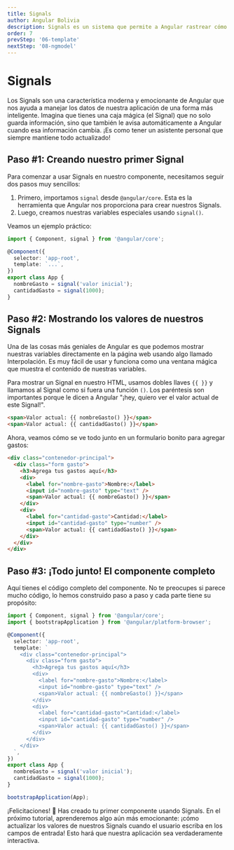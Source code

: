 ```yaml
---
title: Signals
author: Angular Bolivia
description: Signals es un sistema que permite a Angular rastrear cómo y dónde se utiliza el estado en una aplicación, permitiendo al framework optimizar las actualizaciones de renderizado.
order: 7
prevStep: '06-template'
nextStep: '08-ngmodel'
---
```


# Signals

Los Signals son una característica moderna y emocionante de Angular que nos ayuda a manejar los datos de nuestra aplicación de una forma más inteligente. Imagina que tienes una caja mágica (el Signal) que no solo guarda información, sino que también le avisa automáticamente a Angular cuando esa información cambia. ¡Es como tener un asistente personal que siempre mantiene todo actualizado!

## Paso #1: Creando nuestro primer Signal

Para comenzar a usar Signals en nuestro componente, necesitamos seguir dos pasos muy sencillos:

1. Primero, importamos `signal` desde `@angular/core`. Esta es la herramienta que Angular nos proporciona para crear nuestros Signals.
2. Luego, creamos nuestras variables especiales usando `signal()`.

Veamos un ejemplo práctico:

```typescript
import { Component, signal } from '@angular/core';

@Component({
  selector: 'app-root',
  template: `...`,
})
export class App {
  nombreGasto = signal('valor inicial');
  cantidadGasto = signal(1000);
}
```

## Paso #2: Mostrando los valores de nuestros Signals

Una de las cosas más geniales de Angular es que podemos mostrar nuestras variables directamente en la página web usando algo llamado Interpolación. Es muy fácil de usar y funciona como una ventana mágica que muestra el contenido de nuestras variables.

Para mostrar un Signal en nuestro HTML, usamos dobles llaves `{{ }}` y llamamos al Signal como si fuera una función `()`. Los paréntesis son importantes porque le dicen a Angular "¡hey, quiero ver el valor actual de este Signal!".

```html
<span>Valor actual: {{ nombreGasto() }}</span>
<span>Valor actual: {{ cantidadGasto() }}</span>
```

Ahora, veamos cómo se ve todo junto en un formulario bonito para agregar gastos:

```html
<div class="contenedor-principal">
  <div class="form gasto">
    <h3>Agrega tus gastos aquí</h3>
    <div>
      <label for="nombre-gasto">Nombre:</label>
      <input id="nombre-gasto" type="text" />
      <span>Valor actual: {{ nombreGasto() }}</span>
    </div>
    <div>
      <label for="cantidad-gasto">Cantidad:</label>
      <input id="cantidad-gasto" type="number" />
      <span>Valor actual: {{ cantidadGasto() }}</span>
    </div>
  </div>
</div>
```

## Paso #3: ¡Todo junto! El componente completo

Aquí tienes el código completo del componente. No te preocupes si parece mucho código, lo hemos construido paso a paso y cada parte tiene su propósito:

```typescript
import { Component, signal } from '@angular/core';
import { bootstrapApplication } from '@angular/platform-browser';

@Component({
  selector: 'app-root',
  template: `
    <div class="contenedor-principal">
      <div class="form gasto">
        <h3>Agrega tus gastos aquí</h3>
        <div>
          <label for="nombre-gasto">Nombre:</label>
          <input id="nombre-gasto" type="text" />
          <span>Valor actual: {{ nombreGasto() }}</span>
        </div>
        <div>
          <label for="cantidad-gasto">Cantidad:</label>
          <input id="cantidad-gasto" type="number" />
          <span>Valor actual: {{ cantidadGasto() }}</span>
        </div>
      </div>
    </div>
  `,
})
export class App {
  nombreGasto = signal('valor inicial');
  cantidadGasto = signal(1000);
}

bootstrapApplication(App);
```

¡Felicitaciones! 🎊 Has creado tu primer componente usando Signals. En el próximo tutorial, aprenderemos algo aún más emocionante: ¡cómo actualizar los valores de nuestros Signals cuando el usuario escriba en los campos de entrada! Esto hará que nuestra aplicación sea verdaderamente interactiva.
